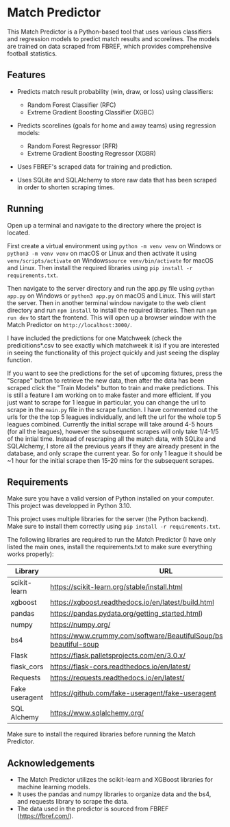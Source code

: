 # Match Predictor

This Match Predictor is a Python-based tool that uses various classifiers and regression models to predict match results and scorelines. The models are trained on data scraped from FBREF, which provides comprehensive football statistics.

## Features

- Predicts match result probability (win, draw, or loss) using classifiers:
  - Random Forest Classifier (RFC)
  - Extreme Gradient Boosting Classifier (XGBC)

- Predicts scorelines (goals for home and away teams) using regression models:
  - Random Forest Regressor (RFR)
  - Extreme Gradient Boosting Regressor (XGBR)

- Uses FBREF's scraped data for training and prediction.

- Uses SQLite and SQLAlchemy to store raw data that has been scraped in order to shorten scraping times.

## Running

Open up a terminal and navigate to the directory where the project is located.

First create a virtual environment using `python -m venv venv` on Windows or `python3 -m venv venv` on macOS or Linux and then activate it using `venv/scripts/activate` on Windows`source venv/bin/activate` for macOS and Linux. Then install the required libraries using `pip install -r requirements.txt`.

Then navigate to the server directory and run the app.py file using `python app.py` on Windows or `python3 app.py` on macOS and Linux. This will start the server. Then in another terminal window navigate to the web client directory and run `npm install` to install the required libraries. Then run `npm run dev` to start the frontend. This will open up a browser window with the Match Predictor on `http://localhost:3000/`.

I have included the predictions for one Matchweek (check the predicitions*.csv to see exactly which matchweek it is) if you are interested in seeing the functionality of this project quickly and just seeing the display function. 

If you want to see the predictions for the set of upcoming fixtures, press the "Scrape" button to retrieve the new data, then after the data has been scraped click the "Train Models" button to train and make predictions. This is still a feature I am working on to make faster and more efficient. If you just want to scrape for 1 league in particular, you can change the url to scrape in the `main.py` file in the scrape function. I have commented out the urls for the the top 5 leagues individually, and left the url for the whole top 5 leagues combined. Currently the initial scrape will take around 4-5 hours (for all the leagues), however the subsequent scrapes will only take 1/4-1/5 of the intial time. Instead of rescraping all the match data, with SQLite and SQLAlchemy, I store all the previous years if they are already present in the database, and only scrape the current year. So for only 1 league it should be ~1 hour for the initial scrape then 15-20 mins for the subsequent scrapes.

## Requirements

Make sure you have a valid version of Python installed on your computer. This project was developped in 
Python 3.10. 

This project uses multiple libraries for the server (the Python backend). Make sure
to install them correctly using  `pip install -r requirements.txt`. 

The following libraries are required to run the Match Predictor (I have only listed the main ones, install the requirements.txt to make sure everything works properly):

| Library | URL |
| ------- | ------------ |
| scikit-learn | https://scikit-learn.org/stable/install.html | 
| xgboost | https://xgboost.readthedocs.io/en/latest/build.html | 
| pandas | https://pandas.pydata.org/getting_started.html) | 
| numpy | https://numpy.org/ |
| bs4 | https://www.crummy.com/software/BeautifulSoup/bs4/doc/#installing-beautiful-soup | 
| Flask | https://flask.palletsprojects.com/en/3.0.x/ |
| flask_cors | https://flask-cors.readthedocs.io/en/latest/ |
| Requests | https://requests.readthedocs.io/en/latest/ |
| Fake useragent | https://github.com/fake-useragent/fake-useragent |
| SQL Alchemy | https://www.sqlalchemy.org/ |

Make sure to install the required libraries before running the Match Predictor.


## Acknowledgements

- The Match Predictor utilizes the scikit-learn and XGBoost libraries for machine learning models.
- It uses the pandas and numpy libraries to organize data and the bs4, and requests library to scrape the data.
- The data used in the predictor is sourced from FBREF (https://fbref.com/).
